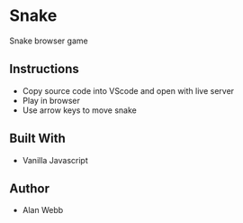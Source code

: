 # Snake

Snake browser game

## Instructions

* Copy source code into VScode and open with live server
* Play in browser
* Use arrow keys to move snake

## Built With

* Vanilla Javascript

## Author

* Alan Webb